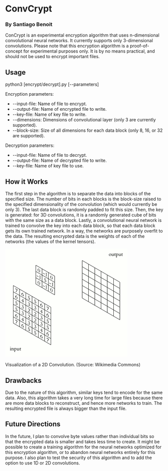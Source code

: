 # ConvCrypt
### By Santiago Benoit
ConCrypt is an experimental encryption algorithm that uses n-dimensional convolutional neural networks. It currently supports only 3-dimensional convolutions. Please note that this encryption algorithm is a proof-of-concept for experimental purposes only. It is by no means practical, and should not be used to encrypt important files.

## Usage
python3 [encrypt/decrypt].py [--parameters]

Encryption parameters:
- --input-file: Name of file to encrypt.
- --output-file: Name of encrypted file to write.
- --key-file: Name of key file to write.
- --dimensions: Dimensions of convolutional layer (only 3 are currently supported).
- --block-size: Size of all dimensions for each data block (only 8, 16, or 32 are supported).

Decryption parameters:
- --input-file: Name of file to decrypt.
- --output-file: Name of decrypted file to write.
- --key-file: Name of key file to use.

## How it Works
The first step in the algorithm is to separate the data into blocks of the specified size. The number of bits in each blocks is the block-size raised to the specified dimensionality of the convolution (which would currently be only 3). The last data block is randomly padded to fit this size. Then, the key is generated: for 3D convolutions, it is a randomly generated cube of bits with the same size as a data block. Lastly, a convolutional neural network is trained to convolve the key into each data block, so that each data block gets its own trained network. In a way, the networks are purposely overfit to the data. The resulting encrypted data is the weights of each of the networks (the values of the kernel tensors).

![2D Convolution](/images/3D_Convolution_Animation.gif?raw=true)

Visualization of a 2D Convolution. (Source: Wikimedia Commons)

## Drawbacks
Due to the nature of this algorithm, similar keys tend to encode for the same data. Also, this algorithm takes a very long time for large files because there are more data blocks to reconstruct, and hence more networks to train. The resulting encrypted file is always bigger than the input file.

## Future Directions
In the future, I plan to convolve byte values rather than individual bits so that the encrypted data is smaller and takes less time to create. It might be possible to create a training algorithm for the neural networks optimized for this encryption algorithm, or to abandon neural networks entirely for this purpose. I also plan to test the security of this algorithm and to add the option to use 1D or 2D convolutions.
